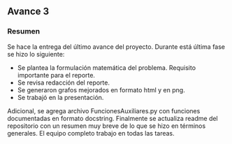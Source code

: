 ## Avance 3

### Resumen

Se hace la entrega del último avance del proyecto. Durante está última fase se hizo lo siguiente:

* Se plantea la formulación matemática del problema. Requisito importante para el reporte. 
* Se revisa redacción del reporte.
* Se generaron grafos mejorados en formato html y en png. 
* Se trabajó en la presentación.

Adicional, se agrega archivo FuncionesAuxiliares.py con funciones documentadas en formato docstring. Finalmente se actualiza readme del repositorio con un resumen muy breve de lo que se hizo en términos generales. El equipo completo trabajo en todas las tareas.
